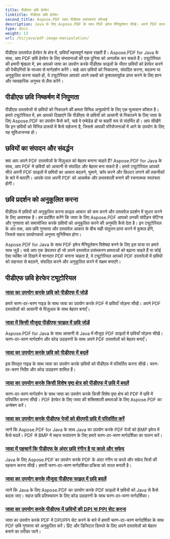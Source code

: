 ```yaml
---
title: पीडीएफ छवि हेरफेर
linktitle: पीडीएफ छवि हेरफेर
second_title: Aspose.PDF जावा पीडीएफ प्रसंस्करण एपीआई
description: Java के लिए Aspose.PDF के साथ PDF इमेज मैनिपुलेशन सीखें। अपने PDF दस्तावेज़ों में छवियों को आसानी से रूपांतरित, संपादित और अनुकूलित करें।
type: docs
weight: 13
url: /hi/java/pdf-image-manipulation/
---
```


पीडीएफ दस्तावेज़ हेरफेर के क्षेत्र में, छवियाँ महत्वपूर्ण महत्व रखती हैं। Aspose.PDF for Java के साथ, आप PDF छवि हेरफेर के लिए संभावनाओं की एक दुनिया को अनलॉक कर सकते हैं। ट्यूटोरियल की हमारी श्रृंखला में, हम आपको जावा का उपयोग करके पीडीएफ फाइलों के भीतर छवियों को हेरफेर करने की पेचीदगियों के माध्यम से मार्गदर्शन करेंगे। चाहे आप छवियों को निकालना, संपादित करना, बदलना या अनुकूलित करना चाहते हों, ये ट्यूटोरियल आपको अपने लक्ष्यों को कुशलतापूर्वक प्राप्त करने के लिए ज्ञान और व्यावहारिक अनुभव से लैस करेंगे।

## पीडीएफ छवि निष्कर्षण में निपुणता

पीडीएफ दस्तावेजों से छवियों को निकालने की क्षमता विभिन्न अनुप्रयोगों के लिए एक मूल्यवान कौशल है। हमारे ट्यूटोरियल में, हम आपको दिखाएंगे कि पीडीएफ से छवियों को आसानी से निकालने के लिए जावा के लिए Aspose.PDF का उपयोग कैसे करें, चाहे वे एम्बेडेड हों या बाहरी रूप से संदर्भित हों। आप सीखेंगे कि इन छवियों को विभिन्न प्रारूपों में कैसे सहेजना है, जिससे आपकी परियोजनाओं में आगे के उपयोग के लिए यह सुविधाजनक हो।

## छवियों का संपादन और संवर्द्धन

क्या आप अपने PDF दस्तावेज़ों के विज़ुअल को बेहतर बनाना चाहते हैं? Aspose.PDF for Java के साथ, आप PDF में छवियों को आसानी से संपादित और बेहतर बना सकते हैं। हमारे ट्यूटोरियल आपको सीधे अपनी PDF फ़ाइलों में छवियों का आकार बदलने, घुमाने, क्रॉप करने और फ़िल्टर लगाने की तकनीकों के बारे में बताएँगे। आपके पास अपनी PDF को आकर्षक और प्रभावशाली बनाने की रचनात्मक स्वतंत्रता होगी।

## छवि प्रदर्शन को अनुकूलित करना

पीडीएफ में छवियों को अनुकूलित करना फ़ाइल आकार को कम करने और दस्तावेज़ प्रदर्शन में सुधार करने के लिए आवश्यक है। हम प्रदर्शित करेंगे कि जावा के लिए Aspose.PDF आपको उनकी संपीड़न सेटिंग्स और गुणवत्ता को समायोजित करके छवियों को अनुकूलित करने की अनुमति कैसे देता है। इन ट्यूटोरियल के अंत तक, आप छवि गुणवत्ता और दस्तावेज़ आकार के बीच सही संतुलन प्राप्त करने में कुशल होंगे, जिससे सहज उपयोगकर्ता अनुभव सुनिश्चित होगा।

Aspose.PDF for Java के साथ PDF इमेज मैनिपुलेशन विशेषज्ञ बनने के लिए इस यात्रा पर हमारे साथ जुड़ें। चाहे आप एक डेवलपर हों जो अपने दस्तावेज़ प्रसंस्करण क्षमताओं को बढ़ाना चाहते हैं या कोई ऐसा व्यक्ति जो दिखने में शानदार PDF बनाना चाहता है, ये ट्यूटोरियल आपको PDF दस्तावेज़ों में छवियों को सहजता से बदलने, संपादित करने और अनुकूलित करने में सक्षम बनाएंगे।

## पीडीएफ छवि हेरफेर ट्यूटोरियल
### [जावा का उपयोग करके छवि को पीडीएफ में जोड़ें](./add-image-to-pdf-using-java/)
हमारे चरण-दर-चरण गाइड के साथ जावा का उपयोग करके PDF में छवियाँ जोड़ना सीखें। अपने PDF दस्तावेज़ों को आसानी से विज़ुअल के साथ बेहतर बनाएँ।
### [जावा में किसी मौजूदा पीडीएफ फाइल में छवि जोड़ें](./add-image-to-an-existing-pdf-file-in-java/)
Aspose.PDF for Java के साथ आसानी से Java में मौजूदा PDF फ़ाइलों में छवियाँ जोड़ना सीखें। चरण-दर-चरण मार्गदर्शन और कोड उदाहरणों के साथ अपने PDF दस्तावेज़ों को बेहतर बनाएँ।
### [जावा का उपयोग करके छवि को पीडीएफ में बदलें](./convert-an-image-to-pdf-using-java/)
इस विस्तृत गाइड के साथ जावा का उपयोग करके छवियों को पीडीएफ में परिवर्तित करना सीखें। चरण-दर-चरण निर्देश और कोड उदाहरण शामिल हैं।
### [जावा का उपयोग करके किसी विशेष पृष्ठ क्षेत्र को पीडीएफ में छवि में बदलें](./convert-particular-page-region-to-image-in-pdf-using-java/)
चरण-दर-चरण मार्गदर्शन के साथ जावा का उपयोग करके किसी विशेष पृष्ठ क्षेत्र को PDF में छवि में परिवर्तित करना सीखें। PDF हेरफेर के लिए जावा की शक्तिशाली क्षमताओं के लिए Aspose.PDF का अन्वेषण करें।
### [जावा का उपयोग करके पीडीएफ पेजों को बीएमपी छवि में परिवर्तित करें](./convert-pdf-pages-to-bmp-image-using-java/)
जानें कि Aspose.PDF for Java के साथ Java का उपयोग करके PDF पेजों को BMP इमेज में कैसे बदलें। PDF से BMP में सहज रूपांतरण के लिए हमारे चरण-दर-चरण मार्गदर्शिका का पालन करें।
### [जावा में पहचानें कि पीडीएफ के अंदर छवि रंगीन है या काले और सफेद](./identify-if-image-inside-pdf-is-colored-or-black-and-white-in-java/)
Java के लिए Aspose.PDF का उपयोग करके PDF के अंदर रंगीन या काले और सफ़ेद चित्रों की पहचान करना सीखें। हमारी चरण-दर-चरण मार्गदर्शिका प्रक्रिया को सरल बनाती है।
### [जावा का उपयोग करके मौजूदा पीडीएफ फाइल में छवि बदलें](./replace-image-in-existing-pdf-file-using-java/)
जानें कि Java के लिए Aspose.PDF का उपयोग करके PDF फ़ाइलों में छवियों को Java से कैसे बदला जाए। सहज छवि प्रतिस्थापन के लिए कोड उदाहरणों के साथ चरण-दर-चरण मार्गदर्शिका।
### [जावा का उपयोग करके पीडीएफ में छवियों की DPI या PPI सेट करना](./setting-dpi-or-ppi-of-images-in-pdf-using-java/)
जावा का उपयोग करके PDF में DPI/PPI सेट करने के बारे में हमारी चरण-दर-चरण मार्गदर्शिका के साथ PDF छवि गुणवत्ता को अनुकूलित करें। प्रिंट और डिजिटल डिस्प्ले के लिए अपने दस्तावेज़ों को बेहतर बनाने का तरीका जानें।